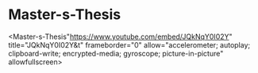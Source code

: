 # Master-s-Thesis

<Master-s-Thesis"https://www.youtube.com/embed/JQkNqY0I02Y" title="JQkNqY0I02Y&t" frameborder="0" allow="accelerometer; autoplay; clipboard-write; encrypted-media; gyroscope; picture-in-picture" allowfullscreen></iframe>
